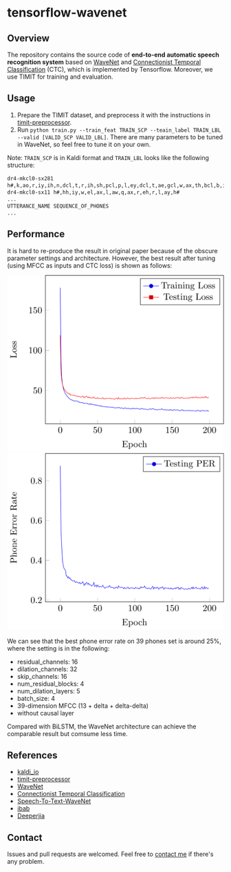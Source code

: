 # tensorflow-wavenet

## Overview
The repository contains the source code of **end-to-end automatic speech recognition system** based on [WaveNet][WaveNet] and [Connectionist Temporal Classification][CTC] (CTC), which is implemented by Tensorflow. Moreover, we use TIMIT for training and evaluation.

## Usage
1. Prepare the TIMIT dataset, and preprocess it with the instructions in [timit-preprocessor][timit-preprocessor].
2. Run `python train.py --train_feat TRAIN_SCP --teain_label TRAIN_LBL --valid [VALID_SCP VALID_LBL]`. There are many parameters to be tuned in WaveNet, so feel free to tune it on your own.

Note: `TRAIN_SCP` is in Kaldi format and `TRAIN_LBL` looks like the following structure:
```
dr4-mkcl0-sx281 h#,k,ao,r,iy,ih,n,dcl,t,r,ih,sh,pcl,p,l,ey,dcl,t,ae,gcl,w,ax,th,bcl,b,iy,tcl,ch,bcl,b,ao,l,z,f,axr,aw,axr,z,h#
dr4-mkcl0-sx11 h#,hh,iy,w,el,ax,l,aw,q,ax,r,eh,r,l,ay,h#
...
UTTERANCE_NAME SEQUENCE_OF_PHONES
...
```

## Performance
It is hard to re-produce the result in original paper because of the obscure parameter settings and architecture. However, the best result after tuning (using MFCC as inputs and CTC loss) is shown as follows:

![loss](./images/loss.png) 
![per](./images/per.png)

We can see that the best phone error rate on 39 phones set is around 25%, where the setting is in the following:
- residual_channels: 16
- dilation_channels: 32
- skip_channels: 16
- num_residual_blocks: 4
- num_dilation_layers: 5
- batch_size: 4
- 39-dimension MFCC (13 + delta + delta-delta)
- without causal layer

Compared with BiLSTM, the WaveNet architecture can achieve the comparable result but comsume less time.

## References
- [kaldi_io][kaldi_io]
- [timit-preprocessor][timit-preprocessor]
- [WaveNet][WaveNet]
- [Connectionist Temporal Classification][CTC]
- [Speech-To-Text-WaveNet][STTW]
- [ibab][ibab]
- [Deeperjia][Deeperjia]

## Contact
Issues and pull requests are welcomed. Feel free to [contact me](mailto:windqaq@gmail.com) if there's any problem.

[kaldi_io]: https://github.com/vesis84/kaldi-io-for-python
[timit-preprocessor]: https://github.com/Jy-Liu/timit-preprocessor
[WaveNet]: https://deepmind.com/blog/wavenet-generative-model-raw-audio/
[CTC]: https://mediatum.ub.tum.de/doc/1292048/341531.pdf
[STTW]: https://github.com/buriburisuri/speech-to-text-wavenet
[ibab]: https://github.com/ibab/tensorflow-wavenet
[Deeperjia]: https://github.com/Deeperjia/tensorflow-wavenet
